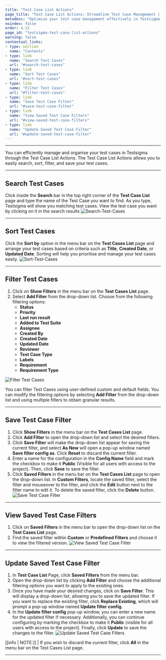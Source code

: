 ```yaml
---
title: "Test Case List Actions"
page_title: "Test Case List Actions: Streamline Test Case Management | Testsigma"
metadesc: "Optimise your test case management effectively in Testsigma with Test Case List Actions. You can efficiently search, sort, filter, save, view, and manage your test cases."
noindex: false
order: 4.12
page_id: "testsigma-test-case-list-actions"
warning: false
contextual_links:
- type: section
  name: "Contents"
- type: link
  name: "Search Test Cases"
  url: "#search-test-cases"
- type: link
  name: "Sort Test Cases"
  url: "#sort-test-cases"
- type: link
  name: "Filter Test Cases"
  url: "#filter-test-cases"
- type: link
  name: "Save Test Case Filter"
  url: "#save-test-case-filter"
- type: link
  name: "View Saved Test Case Filters"
  url: "#view-saved-test-case-filters"
- type: link
  name: "Update Saved Test Case Filter"
  url: "#update-saved-test-case-filter"  
---
```


---

You can efficiently manage and organise your test cases in Testsigma through the Test Case List Actions. The Test Case List Actions allows you to easily search, sort, filter, and save your test cases.

---
## **Search Test Cases**

Click inside the **Search** bar in the top right corner of the **Test Case List** page and type the name of the Test Case you want to find. As you type, Testsigma will show you matching test cases. View the test case you want by clicking on it in the search results ![Search-Test-Cases](https://s3.amazonaws.com/static-docs.testsigma.com/new_images/projects/applications/search_testcases.gif)

---

## **Sort Test Cases**

Click the **Sort by** option in the menu bar on the **Test Cases List** page and arrange your test cases based on criteria such as **Title**, **Created Date**, or **Updated Date**. Sorting will help you prioritise and manage your test cases easily. ![Sort-Test-Cases](https://s3.amazonaws.com/static-docs.testsigma.com/new_images/projects/applications/sorting_testcase.gif)

---

## **Filter Test Cases**

1. Click on **Show Filters** in the menu bar on the **Test Cases List** page.
2. Select **Add Filter** from the drop-down list. Choose from the following filtering options:
    - **Status**
    - **Priority**
    - **Last run result**
    - **Added to Test Suite**
    - **Assignee**
    - **Created By**
    - **Created Date**
    - **Updated Date**
    - **Reviewer**
    - **Test Case Type**
    - **Labels**
    - **Requirement**
    - **Requirement Type**

![Filter Test Cases](https://s3.amazonaws.com/static-docs.testsigma.com/new_images/projects/applications/filters_testcase.gif)

You can filter Test Cases using user-defined custom and default fields. You can modify the filtering options by selecting **Add Filter** from the drop-down list and using multiple filters to obtain granular results.

---

## **Save Test Case Filter**

1. Click **Show Filters** in the menu bar on the **Test Cases List** page.
2. Click **Add Filter** to open the drop-down list and select the desired filters.
3. Click **Save Filter** will make the drop-down list appear for saving the current filter, and select **As New** will open a pop-up window named **Save filter config as**. Click **Reset** to discard the current filter.
4. Enter a name for the configuration in the **Config Name** field and mark the checkbox to make it **Public** (Visible for all users with access to the project). Then, click **Save** to save the filter.
5. Click **Saved Filters** in the menu bar on the **Test Cases List** page to open the drop-down list. In **Custom Filters**, locate the saved filter, select the filter and mouseover to the filter, and click the **Edit** button next to the filter name to edit it. To delete the saved filter, click the **Delete** button. ![Save Test Case Filter](https://s3.amazonaws.com/static-docs.testsigma.com/new_images/projects/applications/savefilters_testcases.gif)

---

## **View Saved Test Case Filters**

1. Click on **Saved Filters** in the menu bar to open the drop-down list on the **Test Cases List** page.
2. Find the saved filter within **Custom** or **Predefined Filters** and choose it to view the filtered version. ![View Saved Test Case Filter](https://s3.amazonaws.com/static-docs.testsigma.com/new_images/projects/applications/viewfilters_testcase.png)

---

## **Update Saved Test Case Filter**

1. In **Test Case List** Page, click **Saved Filters** from the menu bar.
2. Open the drop-down list by clicking **Add Filter** and choose the additional filtering options you want to apply to the existing ones.
3. Once you have made your desired changes, click on **Save Filter**. This will display a drop-down list, allowing you to save the updated filter. If you want to replace the existing filter, click **Replace Existing**, which will prompt a pop-up window named **Update filter config**.
4. In the **Update filter config** pop-up window, you can enter a new name for the updated filter if necessary. Additionally, you can continue configuring by marking the checkbox to make it **Public** (visible for all users with access to the project). Finally, click **Update** to save the changes to the filter. ![Update Saved Test Case Filters](https://s3.amazonaws.com/static-docs.testsigma.com/new_images/projects/applications/update_savedfilter_testcase.gif)


[[info | NOTE:]]
| If you wish to discard the current filter, click **All** in the menu bar on the Test Cases List page.

---
